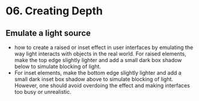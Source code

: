 # 06. Creating Depth

## Emulate a light source

- how to create a raised or inset effect in user interfaces by emulating the way light interacts with objects in the real world. For raised elements, make the top edge slightly lighter and add a small dark box shadow below to simulate blocking of light.
- For inset elements, make the bottom edge slightly lighter and add a small dark inset box shadow above to simulate blocking of light. However, one should avoid overdoing the effect and making interfaces too busy or unrealistic.
